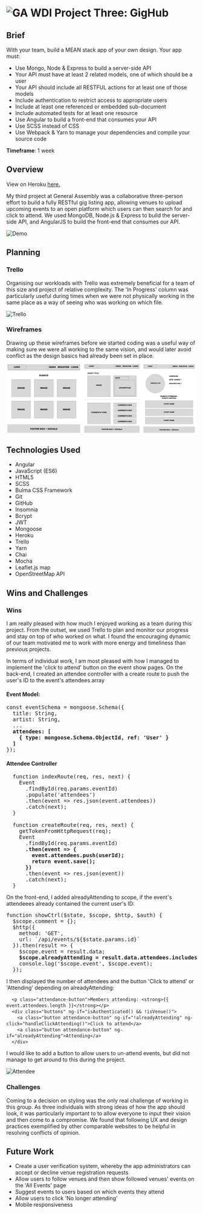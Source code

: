 #  ![GA](https://camo.githubusercontent.com/6ce15b81c1f06d716d753a61f5db22375fa684da/68747470733a2f2f67612d646173682e73332e616d617a6f6e6177732e636f6d2f70726f64756374696f6e2f6173736574732f6c6f676f2d39663838616536633963333837313639306533333238306663663535376633332e706e67) WDI Project Three: GigHub

## Brief
With your team, build a MEAN stack app of your own design. Your app must:

* Use Mongo, Node & Express to build a server-side API
* Your API must have at least 2 related models, one of which should be a user
* Your API should include all RESTFUL actions for at least one of those models
* Include authentication to restrict access to appropriate users
* Include at least one referenced or embedded sub-document
* Include automated tests for at least one resource
* Use Angular to build a front-end that consumes your API
* Use SCSS instead of CSS
* Use Webpack & Yarn to manage your dependencies and compile your source code

**Timeframe**: 1 week

## Overview
View on Heroku [here.](https://gighub-projectthree.herokuapp.com/#!/)

My third project at General Assembly was a collaborative three-person effort to build a fully RESTful gig listing app, allowing venues to upload upcoming events to an open platform which users can then search for and click to attend. We used MongoDB, Node.js & Express to build the server-side API, and AngularJS to build the front-end that consumes our API.

![Demo](./src/assets/p3-Event.gif)

## Planning
### Trello
Organising our workloads with Trello was extremely beneficial for a team of this size and project of relative complexity. The 'In Progress' column was particularly useful during times when we were not physically working in the same place as a way of seeing who was working on which file. 

![Trello](./src/assets/p3-Trello.gif)

### Wireframes
Drawing up these wireframes before we started coding was a useful way of making sure we were all working to the same vision, and would later avoid conflict as the design basics had already been set in place. 

![Wireframes](./src/assets/p3-Wireframes.png)

## Technologies Used

* Angular
* JavaScript (ES6)
* HTML5
* SCSS
* Bulma CSS Framework
* Git
* GitHub
* Insomnia
* Bcrypt
* JWT
* Mongoose
* Heroku
* Trello
* Yarn
* Chai
* Mocha
* Leaflet.js map
* OpenStreetMap API

## Wins and Challenges

### Wins
I am really pleased with how much I enjoyed working as a team during this project. From the outset, we used Trello to plan and monitor our progress and stay on top of who worked on what. I found the encouraging dynamic of our team motivated me to work with more energy and timeliness than previous projects.

In terms of individual work, I am most pleased with how I managed to implement the 'click to attend' button on the event show pages. On the back-end, I created an attendee controller with a create route to push the user's ID to the event's attendees array

#### Event Model:
<pre>
const eventSchema = mongoose.Schema({
  title: String,
  artist: String,
  ...
  <b>attendees: [
    { type: mongoose.Schema.ObjectId, ref: 'User' }
  ]</b>
});
</pre>

#### Attendee Controller
<pre>
  function indexRoute(req, res, next) {
    Event
      .findById(req.params.eventId)
      .populate('attendees')
      .then(event => res.json(event.attendees))
      .catch(next);
  }

  function createRoute(req, res, next) {
    getTokenFromHttpRequest(req);
    Event
      .findById(req.params.eventId)
      <b>.then(event => {
        event.attendees.push(userId);
        return event.save();
      })</b>
      .then(event => res.json(event))
      .catch(next);
  }
</pre>


On the front-end, I added alreadyAttending to scope, if the event's attendeees already contained the current user's ID:

<pre>
function showCtrl($state, $scope, $http, $auth) {
  $scope.comment = {};
  $http({
    method: 'GET',
    url: `/api/events/${$state.params.id}`
  }).then(result => {
    $scope.event = result.data;
    <b>$scope.alreadyAttending = result.data.attendees.includes($auth.getPayload().sub);</b>
    console.log('$scope.event', $scope.event);
  });
</pre>


I then displayed the number of attendees and the button 'Click to attend' or 'Attending' depending on alreadyAttending:

```
  <p class="attendance-button">Members attending: <strong>{{ event.attendees.length }}</strong></p>
  <div class="buttons" ng-if="isAuthenticated() && !isVenue()">
    <a class="button attendance-button" ng-if="!alreadyAttending" ng-click="handleClickAttending()">Click to attend</a>
    <a class="button attendance-button" ng-if="alreadyAttending">Attending</a>
  </div>
```
 
 
I would like to add a button to allow users to un-attend events, but did not manage to get around to this during the project. 


![Attendee](./src/assets/p3-Attendee.gif)

### Challenges
Coming to a decision on styling was the only real challenge of working in this group. As three individuals with strong ideas of how the app should look, it was particularly important to to allow everyone to input their vision and then come to a compromise. We found that following UX and design practices exemplified by other comparable websites to be helpful in resolving conflicts of opinion.

## Future Work
* Create a user verification system, whereby the app administrators can accept or decline venue registration requests
* Allow users to follow venues and then show followed venues' events on the 'All Events' page
* Suggest events to users based on which events they attend
* Allow users to click 'No longer attending'
* Mobile responsiveness
